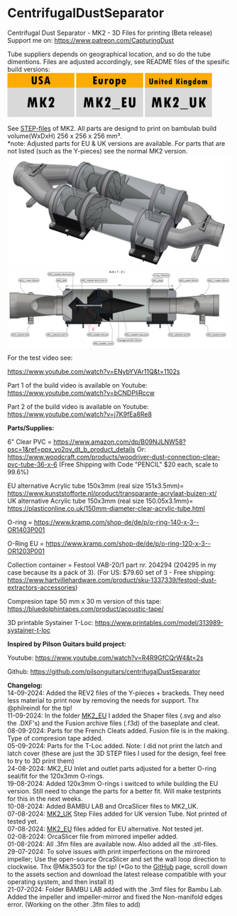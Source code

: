 # CentrifugalDustSeparator
Centrifugal Dust Separator - MK2 - 3D Files for printing (Beta release)<br>
Support me on: https://www.patreon.com/CapturingDust

Tube suppliers depends on geographical location, and so do the tube dimentions.
Files are adjusted accordingly, see README files of the spesific build versions:<br>
<a target="_blank" rel="noopener noreferrer" href="MK2/"><img src="/MK2/IMAGES/USA-MK2.jpg" alt="" style="max-width: 30%;"></a>
<a target="_blank" rel="noopener noreferrer" href="MK2_EU/"><img src="/MK2/IMAGES/EU-MK2_EU.jpg" alt="" style="max-width: 30%;"></a>
<a target="_blank" rel="noopener noreferrer" href="MK2_UK/"><img src="/MK2/IMAGES/UK-MK2_UK.jpg" alt="" style="max-width: 30%;"></a>

See <a target="_blank" rel="noopener noreferrer" href="MK2/STEP/">STEP-files</a> of MK2. All parts are designd to print on bambulab build volume(WxDxH) 256 x 256 x 256 mm³. 
<br>*note: Adjusted parts for EU & UK versions are available. For parts that are not listed (such as the Y-pieces) see the normal MK2 version.<br>
<a target="_blank" rel="noopener noreferrer" href="MK2/STEP/"><img src="/MK2/IMAGES/MK2.JPG" alt="" style="max-width: 100%;"></a>
<a target="_blank" rel="noopener noreferrer" href="MK2/MK2 Dust Separator.pdf"><img src="/MK2/IMAGES/MK2_intersection_A-A_PDF.JPG" alt="" style="max-width: 100%;"></a>

For the test video see:

https://www.youtube.com/watch?v=ENybYVAr11Q&t=1102s

Part 1 of the build video is available on Youtube: https://www.youtube.com/watch?v=bCNDPIjRccw

Part 2 of the build video is available on Youtube:
https://www.youtube.com/watch?v=j7K9fEa8Re8

<b>Parts/Supplies:</b>

6" Clear PVC  = https://www.amazon.com/dp/B09NJLNW58?psc=1&ref=ppx_yo2ov_dt_b_product_details
Or: https://www.woodcraft.com/products/woodriver-dust-connection-clear-pvc-tube-36-x-6 (Free Shipping with Code "PENCIL" $20 each, scale to 99.6%)

EU alternative Acrylic tube 150x3mm (real size 151x3.5mm)= https://www.kunststofforte.nl/product/transparante-acrylaat-buizen-xt/<br>
UK alternative Acrylic tube 150x3mm (real size 150.05x3.1mm)= https://plasticonline.co.uk/150mm-diameter-clear-acrylic-tube.html

O-ring        = https://www.kramp.com/shop-de/de/p/o-ring-140-x-3--OR1403P001

O-Ring EU      =
https://www.kramp.com/shop-de/de/p/o-ring-120-x-3--OR1203P001

Collection container        = Festool VAB-20/1 part nr. 204294 (204295 in my case because its a pack of 3).
(For US: $79.60 set of 3 - Free shipping: https://www.hartvillehardware.com/product/sku-1337339/festool-dust-extractors-accessories)

Compresion tape 50 mm x 30 m version of this tape: https://bluedolphintapes.com/product/acoustic-tape/

3D printable Systainer T-Loc: https://www.printables.com/model/313989-systainer-t-loc

<b>Inspired by Pilson Guitars build project:</b>

Youtube: https://www.youtube.com/watch?v=R4R9GfCQrW4&t=2s

Github: https://github.com/pilsonguitars/centrifugalDustSeparator


<b>Changelog:</b><br>
14-09-2024: Added the REV2 files of the Y-pieces + brackeds. They need less material to print now by removing the needs for support. Thx @philreindl for the tip!<br>
11-09-2024: In the folder <a target="_blank" rel="noopener noreferrer" href="MK2_EU/">MK2_EU</a> I added the Shaper files (.svg and also the .DXF's) and the Fusion archive files (.f3d) of the baseplate and cleat.<br>
08-09-2024: Parts for the French Cleats added. Fusion file is in the making. Type of compresion tape added.<br>
05-09-2024: Parts for the T-Loc added. Note: I did not print the latch and latch cover (these are just the 3D STEP files I used for the design, feel free to try to 3D print them)<br>
24-08-2024: MK2_EU Inlet and outlet parts adjusted for a better O-ring seal/fit for the 120x3mm O-rings.<br>
19-08-2024: Added 120x3mm O-rings i switced to while building the EU version. Still need to change the parts for a better fit. Will make testprints for this in the next weeks.<br>
10-08-2024: Added BAMBU LAB and OrcaSlicer files to MK2_UK.<br>
07-08-2024: <a target="_blank" rel="noopener noreferrer" href="MK2_UK/">MK2_UK</a> Step Files added for UK version Tube. Not printed of tested yet. <br>
07-08-2024: <a target="_blank" rel="noopener noreferrer" href="MK2_EU/">MK2_EU</a> files added for EU alternative. Not tested jet. <br>
02-08-2024: OrcaSlicer file from mirrored impeller added.<br>
01-08-2024: All .3fm files are available now. Also added all the .stl-files.<br>
29-07-2024: To solve issues with print imperfections on the mirrored impeller; Use the open-source OrcaSlicer and set the wall loop direction to clockwise. Thx @Mik3503 for the tip!
(*Go to the <a target="_blank" rel="noopener noreferrer" href="[MK2/STEP/](https://github.com/SoftFever/OrcaSlicer/releases)">GitHub</a> page, scroll down to the assets section and download the latest release compatible with your operating system, and then install it)<br>
21-07-2024: Folder BAMBU LAB added with the .3mf files for Bambu Lab. Added the impeller and impeller-mirror and fixed the Non-manifold edges error. (Working on the other .3fm files to add)

